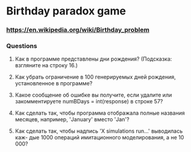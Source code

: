 # Birthday paradox game
### https://en.wikipedia.org/wiki/Birthday_problem

### Questions
1. Как в программе представлены дни рождения? (Подсказка: взгляните на
строку 16.)

2. Как убрать ограничение в 100 генерируемых дней рождения, установленное
в программе?
3. Какое сообщение об ошибке вы получите, если удалите или закомментируете
numBDays = int(response) в строке 57?
4. Как сделать так, чтобы программа отображала полные названия месяцев,
например, 'January' вместо 'Jan'?
5. Как сделать так, чтобы надпись 'X simulations run...' выводилась каж-
дые 1000 операций имитационного моделирования, а не 10 000?
